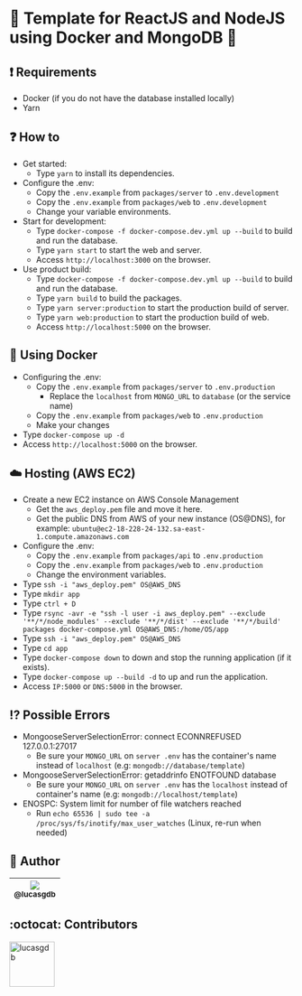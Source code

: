 # :rocket: Template for ReactJS and NodeJS using Docker and MongoDB :blue_heart:

## :exclamation: Requirements

-  Docker (if you do not have the database installed locally)
-  Yarn

## :question: How to

-  Get started:
   -  Type `yarn` to install its dependencies.
-  Configure the .env:
   -  Copy the `.env.example` from `packages/server` to `.env.development`
   -  Copy the `.env.example` from `packages/web` to `.env.development`
   -  Change your variable environments.
-  Start for development:
   -  Type `docker-compose -f docker-compose.dev.yml up --build` to build and run the database.
   -  Type `yarn start` to start the web and server.
   -  Access `http://localhost:3000` on the browser.
-  Use product build:
   -  Type `docker-compose -f docker-compose.dev.yml up --build` to build and run the database.
   -  Type `yarn build` to build the packages.
   -  Type `yarn server:production` to start the production build of server.
   -  Type `yarn web:production` to start the production build of web.
   -  Access `http://localhost:5000` on the browser.

## :whale: Using Docker

-  Configuring the .env:
   -  Copy the `.env.example` from `packages/server` to `.env.production`
      -  Replace the `localhost` from `MONGO_URL` to `database` (or the service name)
   -  Copy the `.env.example` from `packages/web` to `.env.production`
   -  Make your changes
-  Type `docker-compose up -d`
-  Access `http://localhost:5000` on the browser.

## :cloud: Hosting (AWS EC2)

-  Create a new EC2 instance on AWS Console Management
   -  Get the `aws_deploy.pem` file and move it here.
   -  Get the public DNS from AWS of your new instance (OS@DNS), for example: `ubuntu@ec2-18-228-24-132.sa-east-1.compute.amazonaws.com`
-  Configure the .env:
   -  Copy the `.env.example` from `packages/api` to `.env.production`
   -  Copy the `.env.example` from `packages/web` to `.env.production`
   -  Change the environment variables.
-  Type `ssh -i "aws_deploy.pem" OS@AWS_DNS`
-  Type `mkdir app`
-  Type `ctrl + D`
-  Type `rsync -avr -e "ssh -l user -i aws_deploy.pem" --exclude '**/*/node_modules' --exclude '**/*/dist' --exclude '**/*/build' packages docker-compose.yml OS@AWS_DNS:/home/OS/app`
-  Type `ssh -i "aws_deploy.pem" OS@AWS_DNS`
-  Type `cd app`
-  Type `docker-compose down` to down and stop the running application (if it exists).
-  Type `docker-compose up --build -d` to up and run the application.
-  Access `IP:5000` or `DNS:5000` in the browser.

## :interrobang: Possible Errors

-  MongooseServerSelectionError: connect ECONNREFUSED 127.0.0.1:27017
   -  Be sure your `MONGO_URL` on `server .env` has the container's name instead of `localhost` (e.g: `mongodb://database/template`)
-  MongooseServerSelectionError: getaddrinfo ENOTFOUND database
   -  Be sure your `MONGO_URL` on `server .env` has the `localhost` instead of container's name (e.g: `mongodb://localhost/template`)
-  ENOSPC: System limit for number of file watchers reached
   -  Run `echo 65536 | sudo tee -a /proc/sys/fs/inotify/max_user_watches` (Linux, re-run when needed)

## :boy: Author

| [<img src="https://avatars3.githubusercontent.com/u/13838273?v=3&s=115"><br><sub>@lucasgdb</sub>](https://github.com/lucasgdb) |
| :----------------------------------------------------------------------------------------------------------------------------: |


## :octocat: Contributors

[//]: contributor-faces

<a href="https://github.com/lucasgdb"><img src="https://avatars3.githubusercontent.com/u/13838273?v=4" title="lucasgdb" width="80" height="80"></a>

[//]: contributor-faces
